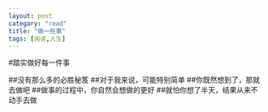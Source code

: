 ```yaml
---
layout: post
categary: "read"
title: "做一些事"
tags: [阅读,人生]
---
```



#踏实做好每一件事

##没有那么多的必胜秘笈
##对于我来说，可能特别简单
##你既然想到了，那就去做吧
##做事的过程中，你自然会想做的更好
##就怕你想了半天，结果从来不动手去做



